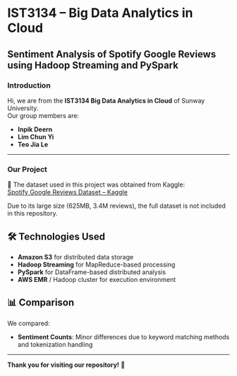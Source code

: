 # IST3134 – Big Data Analytics in Cloud  
## Sentiment Analysis of Spotify Google Reviews using Hadoop Streaming and PySpark

### Introduction  
Hi, we are from the **IST3134 Big Data Analytics in Cloud** of Sunway University.  
Our group members are:  
- **Inpik Deern**  
- **Lim Chun Yi**  
- **Teo Jia Le**  

---

### Our Project  
📖 The dataset used in this project was obtained from Kaggle:  
[Spotify Google Reviews Dataset – Kaggle](https://www.kaggle.com/datasets/ngchunyiu/spotify-google-reviews-dataset)  

Due to its large size (625MB, 3.4M reviews), the full dataset is not included in this repository.  

## 🛠️ Technologies Used
- **Amazon S3** for distributed data storage
- **Hadoop Streaming** for MapReduce-based processing
- **PySpark** for DataFrame-based distributed analysis
- **AWS EMR** / Hadoop cluster for execution environment
 
## 📊 Comparison
We compared:
- **Sentiment Counts**: Minor differences due to keyword matching methods and tokenization handling

---
**Thank you for visiting our repository!** 🎵
